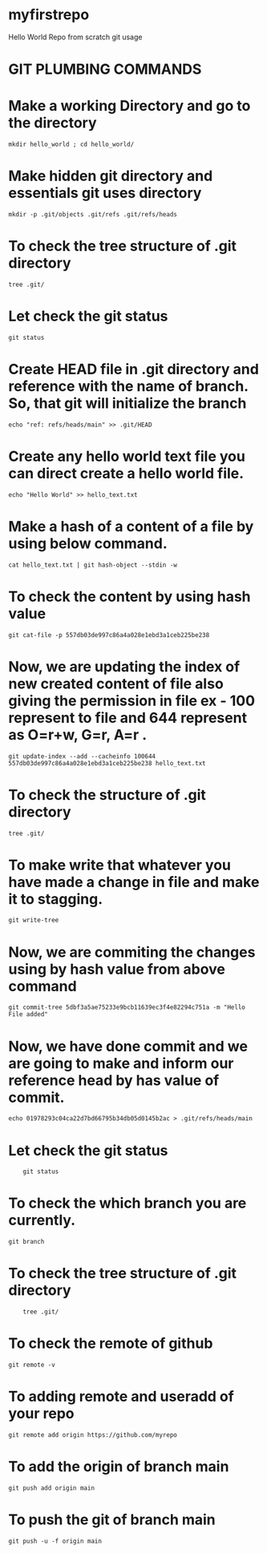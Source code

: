 # myfirstrepo
Hello World Repo from scratch git usage
# ##################
# GIT PLUMBING COMMANDS

# Make a working Directory and go to the directory
	mkdir hello_world ; cd hello_world/

# Make hidden git directory and essentials git uses directory
	mkdir -p .git/objects .git/refs .git/refs/heads

# To check the tree structure of .git directory
	tree .git/

# Let check the git status
	git status

# Create HEAD file in .git directory and reference with the name of branch. So, that git will initialize the branch
	echo "ref: refs/heads/main" >> .git/HEAD

# Create any hello world text file you can direct create a hello world file.
	echo "Hello World" >> hello_text.txt

# Make a hash of a content of a file by using below command.
	cat hello_text.txt | git hash-object --stdin -w 

# To check the content by using hash value 
	git cat-file -p 557db03de997c86a4a028e1ebd3a1ceb225be238

# Now, we are updating the index of new created content of file also giving the permission in file ex - 100 represent to file and 644 represent as O=r+w, G=r, A=r .
	git update-index --add --cacheinfo 100644 557db03de997c86a4a028e1ebd3a1ceb225be238 hello_text.txt

# To check the structure of .git directory
	tree .git/

# To make write that whatever you have made a change in file and make it to stagging.
	git write-tree

# Now, we are commiting the changes using by hash value from above command
	git commit-tree 5dbf3a5ae75233e9bcb11639ec3f4e82294c751a -m "Hello File added"

# Now, we have done commit and we are going to make and inform our reference head by has value of commit.
	echo 01978293c04ca22d7bd66795b34db05d0145b2ac > .git/refs/heads/main

# Let check the git status
        git status

# To check the which branch you are currently.
	git branch

# To check the tree structure of .git directory
        tree .git/

# To check the remote of github 
	git remote -v

# To adding remote and useradd of your repo
	git remote add origin https://github.com/myrepo

# To add the origin of branch main
	git push add origin main

# To push the git of branch main
	git push -u -f origin main

